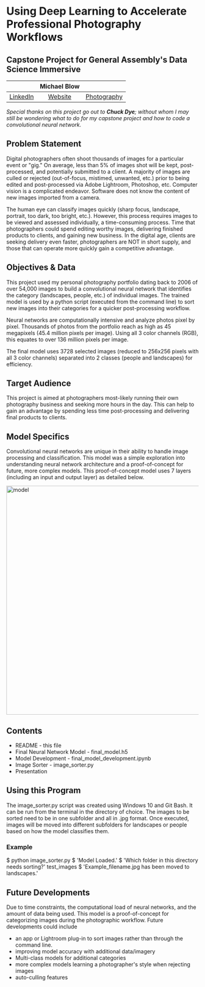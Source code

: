 # Using Deep Learning to Accelerate Professional Photography Workflows
## Capstone Project for General Assembly's Data Science Immersive

||Michael Blow||
|:------------:|:------------:|:------------:|
|[LinkedIn](https://www.linkedin.com/in/michaeljblow/)|[Website](https://www.michaeljblow.com)|[Photography](https://mikeblow.media)|

*Special thanks on this project go out to __Chuck Dye__; without whom I may still be wondering what to do for my capstone project and how to code a convolutional neural network.*

## Problem Statement
Digital photographers often shoot thousands of images for a particular event or "gig." On average, less than 5% of images shot will be kept, post-processed, and potentially submitted to a client. A majority of images are culled or rejected (out-of-focus, mistimed, unwanted, etc.) prior to being edited and post-processed via Adobe Lightroom, Photoshop, etc. Computer vision is a complicated endeavor. Software does not know the content of new images imported from a camera.

The human eye can classify images quickly (sharp focus, landscape, portrait, too dark, too bright, etc.). However, this process requires images to be viewed and assessed individually, a time-consuming process. Time that photographers could spend editing worthy images, delivering finished products to clients, and gaining new business. In the digital age, clients are seeking delivery even faster, photographers are NOT in short supply, and those that can operate more quickly gain a competitive advantage.

## Objectives & Data
This project used my personal photography portfolio dating back to 2006 of over 54,000 images to build a convolutional neural network that identifies the category (landscapes, people, etc.) of individual images. The trained model is used by a python script (executed from the command line) to sort new images into their categories for a quicker post-processing workflow.

Neural networks are computationally intensive and analyze photos pixel by pixel. Thousands of photos from the portfolio reach as high as 45 megapixels (45.4 million pixels per image). Using all 3 color channels (RGB), this equates to over 136 million pixels per image.

The final model uses 3728 selected images (reduced to 256x256 pixels with all 3 color channels) separated into 2 classes (people and landscapes) for efficiency. 

## Target Audience
This project is aimed at photographers most-likely running their own photography business and seeking more hours in the day. This can help to gain an advantage by spending less time post-processing and delivering final products to clients. 

## Model Specifics
Convolutional neural networks are unique in their ability to handle image processing and classification. This model was a simple exploration into understanding neural network architecture and a proof-of-concept for future, more complex models. This proof-of-concept model uses 7 layers (including an input and output layer) as detailed below.

<img src="./presentation/images/Prensentation_Photography_with_CNN_Page_09.jpg" alt="model" width="600"/>

## Contents
- README - this file
- Final Neural Network Model - final_model.h5
- Model Development - final_model_development.ipynb
- Image Sorter - image_sorter.py
- Presentation

## Using this Program
The image_sorter.py script was created using Windows 10 and Git Bash. It can be run from the terminal in the directory of choice. The images to be sorted need to be in one subfolder and all in .jpg format. Once executed, images will be moved into different subfolders for landscapes or people based on how the model classifies them.

### Example
$ python image_sorter.py
$ 'Model Loaded.'
$ 'Which folder in this directory needs sorting?' test_images
$ 'Example_filename.jpg has been moved to landscapes.'

## Future Developments
Due to time constraints, the computational load of neural networks, and the amount of data being used. This model is a proof-of-concept for categorizing images during the photographic workflow. Future developments could include
- an app or Lightroom plug-in to sort images rather than through the command line.
- improving model accuracy with additional data/imagery
- Multi-class models for additional categories
- more complex models learning a photographer's style when rejecting images
- auto-culling features
